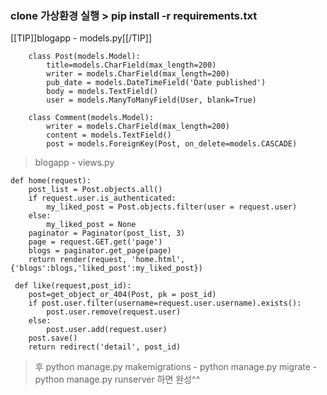 ### clone  가상환경 실행 > pip install -r requirements.txt

[[TIP]]blogapp - models.py[[/TIP]]

```{.python}
    class Post(models.Model):
        title=models.CharField(max_length=200)
        writer = models.CharField(max_length=200)
        pub_date = models.DateTimeField('Date published')
        body = models.TextField()
        user = models.ManyToManyField(User, blank=True)
    
    class Comment(models.Model):
        writer = models.CharField(max_length=200)
        content = models.TextField()
        post = models.ForeignKey(Post, on_delete=models.CASCADE)
```

>blogapp - views.py

```{.python}
def home(request):
    post_list = Post.objects.all()
    if request.user.is_authenticated:
        my_liked_post = Post.objects.filter(user = request.user)
    else:
        my_liked_post = None
    paginator = Paginator(post_list, 3)
    page = request.GET.get('page')
    blogs = paginator.get_page(page)
    return render(request, 'home.html', {'blogs':blogs,'liked_post':my_liked_post})
    
 def like(request,post_id):
    post=get_object_or_404(Post, pk = post_id)
    if post.user.filter(username=request.user.username).exists():
        post.user.remove(request.user)    
    else:
        post.user.add(request.user)
    post.save()
    return redirect('detail', post_id)
 ```
 
 
 > 후 python manage.py makemigrations - python manage.py migrate - python manage.py runserver 하면 완성^^
